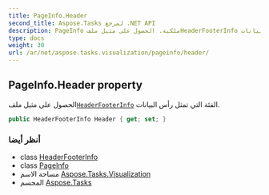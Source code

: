 ```yaml
---
title: PageInfo.Header
second_title: Aspose.Tasks لمرجع .NET API
description: PageInfo ملكية. الحصول على مثيل ملفHeaderFooterInfo الفئة التي تمثل رأس البيانات.
type: docs
weight: 30
url: /ar/net/aspose.tasks.visualization/pageinfo/header/
---
```

## PageInfo.Header property

الحصول على مثيل ملف[`HeaderFooterInfo`](../../headerfooterinfo/) الفئة التي تمثل رأس البيانات.

```csharp
public HeaderFooterInfo Header { get; set; }
```

### أنظر أيضا

* class [HeaderFooterInfo](../../headerfooterinfo/)
* class [PageInfo](../)
* مساحة الاسم [Aspose.Tasks.Visualization](../../pageinfo/)
* المجسم [Aspose.Tasks](../../../)


